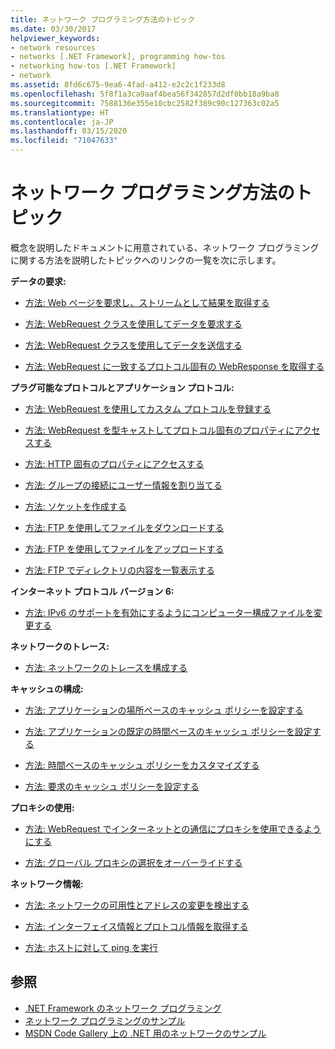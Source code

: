 ```yaml
---
title: ネットワーク プログラミング方法のトピック
ms.date: 03/30/2017
helpviewer_keywords:
- network resources
- networks [.NET Framework], programming how-tos
- networking how-tos [.NET Framework]
- network
ms.assetid: 8fd6c675-9ea6-4fad-a412-e2c2c1f233d8
ms.openlocfilehash: 5f8f1a3ca9aaf4bea56f342857d2df0bb18a9ba8
ms.sourcegitcommit: 7588136e355e10cbc2582f389c90c127363c02a5
ms.translationtype: HT
ms.contentlocale: ja-JP
ms.lasthandoff: 03/15/2020
ms.locfileid: "71047633"
---
```

# <a name="network-programming-how-to-topics"></a>ネットワーク プログラミング方法のトピック
概念を説明したドキュメントに用意されている、ネットワーク プログラミングに関する方法を説明したトピックへのリンクの一覧を次に示します。  
  
 **データの要求:**  
  
- [方法: Web ページを要求し、ストリームとして結果を取得する](how-to-request-a-web-page-and-retrieve-the-results-as-a-stream.md)  
  
- [方法: WebRequest クラスを使用してデータを要求する](how-to-request-data-using-the-webrequest-class.md)  
  
- [方法: WebRequest クラスを使用してデータを送信する](how-to-send-data-using-the-webrequest-class.md)  
  
- [方法: WebRequest に一致するプロトコル固有の WebResponse を取得する](how-to-retrieve-a-protocol-specific-webresponse-that-matches-a-webrequest.md)  
  
 **プラグ可能なプロトコルとアプリケーション プロトコル:**  
  
- [方法: WebRequest を使用してカスタム プロトコルを登録する](how-to-register-a-custom-protocol-using-webrequest.md)  
  
- [方法: WebRequest を型キャストしてプロトコル固有のプロパティにアクセスする](how-to-typecast-a-webrequest-to-access-protocol-specific-properties.md)  
  
- [方法: HTTP 固有のプロパティにアクセスする](how-to-access-http-specific-properties.md)  
  
- [方法: グループの接続にユーザー情報を割り当てる](how-to-assign-user-information-to-group-connections.md)  
  
- [方法: ソケットを作成する](how-to-create-a-socket.md)  
  
- [方法: FTP を使用してファイルをダウンロードする](how-to-download-files-with-ftp.md)  
  
- [方法: FTP を使用してファイルをアップロードする](how-to-upload-files-with-ftp.md)  
  
- [方法: FTP でディレクトリの内容を一覧表示する](how-to-list-directory-contents-with-ftp.md)  
  
 **インターネット プロトコル バージョン 6:**  
  
- [方法: IPv6 のサポートを有効にするようにコンピューター構成ファイルを変更する](how-to-modify-the-computer-configuration-file-to-enable-ipv6-support.md)  
  
 **ネットワークのトレース:**  
  
- [方法: ネットワークのトレースを構成する](how-to-configure-network-tracing.md)  
  
 **キャッシュの構成:**  
  
- [方法: アプリケーションの場所ベースのキャッシュ ポリシーを設定する](how-to-set-a-location-based-cache-policy-for-an-application.md)  
  
- [方法: アプリケーションの既定の時間ベースのキャッシュ ポリシーを設定する](how-to-set-the-default-time-based-cache-policy-for-an-application.md)  
  
- [方法: 時間ベースのキャッシュ ポリシーをカスタマイズする](how-to-customize-a-time-based-cache-policy.md)  
  
- [方法: 要求のキャッシュ ポリシーを設定する](how-to-set-cache-policy-for-a-request.md)  
  
 **プロキシの使用:**  
  
- [方法: WebRequest でインターネットとの通信にプロキシを使用できるようにする](how-to-enable-a-webrequest-to-use-a-proxy-to-communicate-with-the-internet.md)  
  
- [方法: グローバル プロキシの選択をオーバーライドする](how-to-override-a-global-proxy-selection.md)  
  
 **ネットワーク情報:**  
  
- [方法: ネットワークの可用性とアドレスの変更を検出する](how-to-detect-network-availability-and-address-changes.md)  
  
- [方法: インターフェイス情報とプロトコル情報を取得する](how-to-get-interface-and-protocol-information.md)  
  
- [方法: ホストに対して ping を実行](how-to-ping-a-host.md)  
  
## <a name="see-also"></a>参照

- [.NET Framework のネットワーク プログラミング](index.md)
- [ネットワーク プログラミングのサンプル](network-programming-samples.md)
- [MSDN Code Gallery 上の .NET 用のネットワークのサンプル](https://code.msdn.microsoft.com/Wiki/View.aspx?ProjectName=nclsamples)
